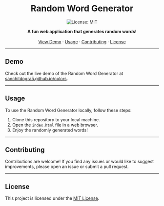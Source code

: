 

<h1 align="center">Random Word Generator</h1>

<p align="center">
  <img src="https://img.shields.io/badge/License-MIT-blue.svg" alt="License: MIT">
</p>

<p align="center">
  <strong>A fun web application that generates random words!</strong>
  <br>
  <br>
  <a href="https://sanchitdogra5.github.io/colors">View Demo</a>
  ·
  <a href="#usage">Usage</a>
  ·
  <a href="#contributing">Contributing</a>
  ·
  <a href="#license">License</a>
</p>

---

## Demo

Check out the live demo of the Random Word Generator at [sanchitdogra5.github.io/colors](https://sanchitdogra5.github.io/colors).

---

## Usage

To use the Random Word Generator locally, follow these steps:

1. Clone this repository to your local machine.
2. Open the `index.html` file in a web browser.
3. Enjoy the randomly generated words!

---

## Contributing

Contributions are welcome! If you find any issues or would like to suggest improvements, please open an issue or submit a pull request.

---

## License

This project is licensed under the [MIT License](LICENSE).

